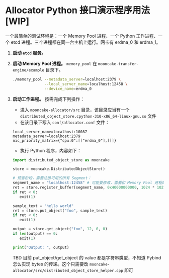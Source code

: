 # Allocator Python 接口演示程序用法 [WIP]

一个最简单的测试环境是：一个 Memory Pool 进程、一个 Python 工作进程、一个 etcd 进程。三个进程都在同一台主机上运行。网卡有 erdma_0 和 erdma_1。

1. **启动 `etcd` 服务。** 

2. **启动 Memory Pool 进程。** `memory_pool` 在 `mooncake-transfer-engine/example` 目录下。
   ```bash
   ./memory_pool --metadata_server=localhost:2379 \
                 --local_server_name=localhost:12458 \
                 --device_name=erdma_0
   ```

3. **启动工作进程。** 按需完成下列操作：
   - 进入 `mooncake-allocator/src` 目录，该目录应当有一个 `distributed_object_store.cpython-310-x86_64-linux-gnu.so` 文件
   - 在该目录下写入 `conf/allocator.conf` 文件：
   ```
   local_server_name=localhost:10087
   metadata_server=localhost:2379
   nic_priority_matrix={"cpu:0":[["erdma_0"],[]]}
   ```
   - 执行 Python 程序，内容如下：
   ```python
   import distributed_object_store as mooncake

   store = mooncake.DistributedObjectStore()

   # 预备阶段，需要注册可用的所有 Segment：
   segment_name = "localhost:12458" # 可能要修改，需要和 Memory Pool 进程的 local_server_name 一致
   ret = store.register_buffer(segment_name, 0x40000000000, 1024 * 1024 * 1024)
   if ret < 0:
      exit(1)

   sample_text = "hello world"
   ret = store.put_object("foo", sample_text)
   if ret < 0:
      exit(1)

   output = store.get_object("foo", 12, 0, 0)
   if len(output) == 0:
      exit(1)

   print("Output: ", output)
   ```
   TBD 目前 put_object/get_object 的 value 都是字符串类型，不知道 Pybind 怎么实现 bytes 的传递。这个只需要改 `mooncake-allocator/src/distributed_object_store_helper.cpp` 即可